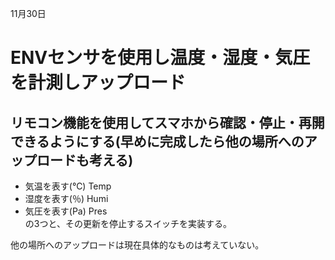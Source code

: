 11月30日
# ENVセンサを使用し温度・湿度・気圧を計測しアップロード
## リモコン機能を使用してスマホから確認・停止・再開できるようにする(早めに完成したら他の場所へのアップロードも考える)
- 気温を表す(℃) Temp
- 湿度を表す(％) Humi
- 気圧を表す(Pa) Pres  
の3つと、その更新を停止するスイッチを実装する。

他の場所へのアップロードは現在具体的なものは考えていない。
